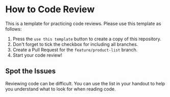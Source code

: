 # How to Code Review

This is a template for practicing code reviews. Please use this template as follows:

1. Press the `use this template` button to create a copy of this repository.
2. Don't forget to tick the checkbox for including all branches.
3. Create a Pull Request for the `feature/product-list` branch.
4. Start your code review!

## Spot the Issues

Reviewing code can be difficult. You can use the list in your handout to help you understand what to look for when reading code.
